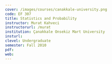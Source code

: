 ```yaml
---
cover: /images/courses/canakkale-university.png
code: EF 307
title: Statistics and Probability
instructor: Murat Kahveci
instructorurl: /murat
institution: Çanakkale Onsekiz Mart University
insturl:
clevel: Undergraduate
semester: Fall 2010
pdf:
web:
---
```

